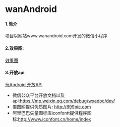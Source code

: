 # wanAndroid

#### 1.简介

项目以网站www.wanandroid.com开发的微信小程序

#### 2.效果图:

[效果图](https://github.com/xkdaq/wanandroid/tree/master/screenshot/shot_01.png "效果图")

#### 3.开放api

[玩Android 开放API](http://www.wanandroid.com/blog/show/2 "玩Android开放api")


- 微信公众平台开放文档以及api:https://mp.weixin.qq.com/debug/wxadoc/dev/
- 摄图网提供优质图片: http://699pic.com  
- 阿里巴巴矢量图标库iconfontt提供程序图标:http://www.iconfont.cn/home/index
